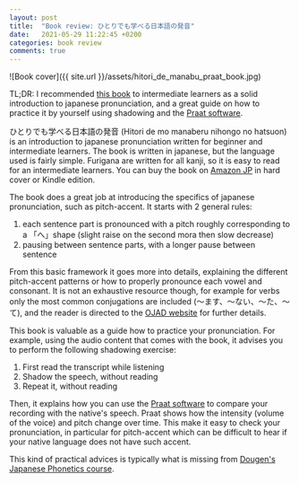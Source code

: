 ```yaml
---
layout: post
title:  "Book review: ひとりでも学べる日本語の発音"
date:   2021-05-29 11:22:45 +0200
categories: book review
comments: true
---
```


![Book cover]({{ site.url }}/assets/hitori_de_manabu_praat_book.jpg)


TL;DR: I recommended [this book][product-page] to intermediate learners as a solid introduction to japanese pronunciation,
and a great guide on how to practice it by yourself using shadowing and the [Praat software][praat].  


ひとりでも学べる日本語の発音 (Hitori de mo manaberu nihongo no hatsuon)
    is an introduction to japanese pronunciation written for beginner and intermediate learners.
The book is written in japanese, but the language used is fairly simple.
Furigana are written for all kanji, so it is easy to read for an intermediate learners.
You can buy the book on [Amazon JP][product-page] in hard cover or Kindle edition.


The book does a great job at introducing the specifics of japanese pronunciation, such as pitch-accent.
It starts with 2 general rules:

1. each sentence part is pronounced with a pitch roughly corresponding to a 「へ」shape (slight raise on the second mora then slow decrease)
2. pausing between sentence parts, with a longer pause between sentence

From this basic framework it goes more into details,
   explaining the different pitch-accent patterns
   or how to properly pronounce each vowel and consonant.
It is not an exhaustive resource though, for example for verbs only the most common conjugations are included (～ます、～ない、～た、～て), 
   and the reader is directed to the [OJAD website][ojad-website] for further details. 


This book is valuable as a guide how to practice your pronunciation.
For example, using the audio content that comes with the book, it advises you to perform the following shadowing exercise:

1. First read the transcript while listening
2. Shadow the speech, without reading
3. Repeat it, without reading

Then, it explains how you can use the [Praat software][praat] to compare your recording with the native's speech.
Praat shows how the intensity (volume of the voice) and pitch change over time.
This make it easy to check your pronunciation,
   in particular for pitch-accent which can be difficult to hear if your native language does not have such accent.

This kind of practical advices is typically what is missing from [Dougen's Japanese Phonetics course][dougen-course].


[product-page]: https://www.amazon.co.jp/%E3%81%B2%E3%81%A8%E3%82%8A%E3%81%A7%E3%82%82%E5%AD%A6%E3%81%B9%E3%82%8B%E6%97%A5%E6%9C%AC%E8%AA%9E%E3%81%AE%E7%99%BA%E9%9F%B3-%E6%9C%A8%E4%B8%8B%E7%9B%B4%E5%AD%90-ebook/dp/B08GK4CGNR
[praat]: https://www.fon.hum.uva.nl/praat/ 
[ojad-website]: http://www.gavo.t.u-tokyo.ac.jp/ojad/
[dougen-course]: https://www.patreon.com/posts/16489306